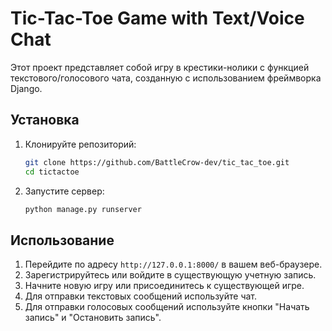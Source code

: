 # Tic-Tac-Toe Game with Text/Voice Chat

Этот проект представляет собой игру в крестики-нолики с функцией текстового/голосового чата, созданную с использованием фреймворка Django.

## Установка

1. Клонируйте репозиторий:
   ```bash
   git clone https://github.com/BattleCrow-dev/tic_tac_toe.git
   cd tictactoe
   ```

2. Запустите сервер:
   ```bash
   python manage.py runserver
   ```

## Использование

1. Перейдите по адресу `http://127.0.0.1:8000/` в вашем веб-браузере.
2. Зарегистрируйтесь или войдите в существующую учетную запись.
3. Начните новую игру или присоединитесь к существующей игре.
4. Для отправки текстовых сообщений используйте чат.
5. Для отправки голосовых сообщений используйте кнопки "Начать запись" и "Остановить запись".